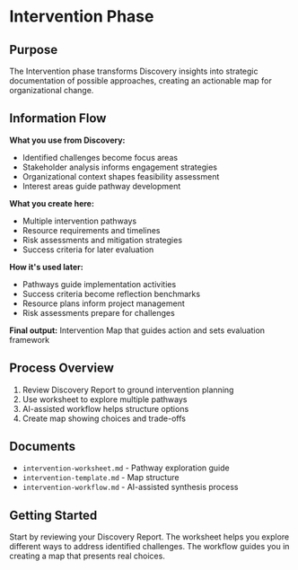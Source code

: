 # Intervention Phase

## Purpose
The Intervention phase transforms Discovery insights into strategic documentation of possible approaches, creating an actionable map for organizational change.

## Information Flow
**What you use from Discovery:**
- Identified challenges become focus areas
- Stakeholder analysis informs engagement strategies
- Organizational context shapes feasibility assessment
- Interest areas guide pathway development

**What you create here:**
- Multiple intervention pathways
- Resource requirements and timelines
- Risk assessments and mitigation strategies
- Success criteria for later evaluation

**How it's used later:**
- Pathways guide implementation activities
- Success criteria become reflection benchmarks
- Resource plans inform project management
- Risk assessments prepare for challenges

**Final output:** Intervention Map that guides action and sets evaluation framework

## Process Overview
1. Review Discovery Report to ground intervention planning
2. Use worksheet to explore multiple pathways
3. AI-assisted workflow helps structure options
4. Create map showing choices and trade-offs

## Documents
- `intervention-worksheet.md` - Pathway exploration guide
- `intervention-template.md` - Map structure
- `intervention-workflow.md` - AI-assisted synthesis process

## Getting Started
Start by reviewing your Discovery Report. The worksheet helps you explore different ways to address identified challenges. The workflow guides you in creating a map that presents real choices.